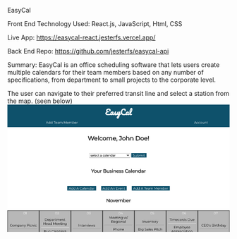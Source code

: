 EasyCal

Front End Technology Used: React.js, JavaScript, Html, CSS

Live App: https://easycal-react.jesterfs.vercel.app/

Back End Repo: https://github.com/jesterfs/easycal-api

Summary: EasyCal is an office scheduling software that lets users create multiple calendars for their team members based on any number of specifications, from department to small projects to the corporate level.


The user can navigate to their preferred transit line and select a station from the map. (seen below)
![EasyCal](src/landingbody/images/calendar-screen.png)

